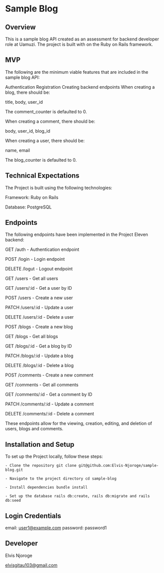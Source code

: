 
# Sample Blog
## Overview
This is a sample blog API created as an assessment for  backend developer role at Uamuzi. The project is built with on the Ruby on Rails framework.


## MVP
The following are the minimum viable features that are included in the sample blog API:

Authentication
Registration
Creating backend endpoints
When creating a blog, there should be:

title,
body,
user_id

The comment_counter is defaulted to 0.

When creating a comment, there should be:

body,
user_id,
blog_id

When creating a user, there should be:

name,
email

The blog_counter is defaulted to 0.
## Technical Expectations
The Project is built using the following technologies:

Framework: Ruby on Rails

Database: PostgreSQL

## Endpoints
The following endpoints have been implemented in the Project Eleven backend:

GET /auth - Authentication endpoint

POST /login - Login endpoint

DELETE /logut - Logout endpoint

GET /users - Get all users

GET /users/:id - Get a user by ID

POST /users - Create a new user

PATCH /users/:id - Update a user

DELETE /users/:id - Delete a user

POST /blogs - Create a new blog

GET /blogs - Get all blogs

GET /blogs/:id - Get a blog by ID

PATCH /blogs/:id - Update a blog

DELETE /blogs/:id - Delete a blog

POST /comments - Create a new comment

GET /comments - Get all comments

GET /comments/:id - Get a comment by ID

PATCH /comments/:id - Update a comment

DELETE /comments/:id - Delete a comment

These endpoints allow for the viewing, creation, editing, and deletion of users, blogs and comments.

## Installation and Setup
To set up the Project locally, follow these steps:

    - Clone the repository git clone git@github.com:Elvis-Njoroge/sample-blog.git

    - Navigate to the project directory cd sample-blog

    - Install dependencies bundle install
    
    - Set up the database rails db:create, rails db:migrate and rails db:seed


## Login Credentials

email: user1@example.com
password: password1
## Developer
Elvis Njoroge

elvisgitau103@gmail.com
